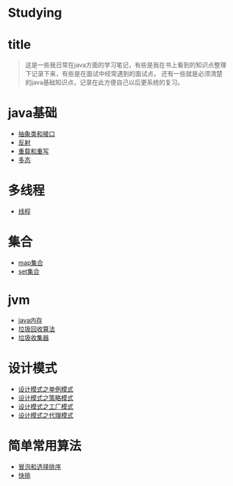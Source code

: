 # Studying

# title
>这是一些我日常在java方面的学习笔记，有些是我在书上看到的知识点整理下记录下来，有些是在面试中经常遇到的面试点，
还有一些就是必须清楚的java基础知识点，记录在此方便自己以后更系统的复习。


# java基础
* [抽象类和接口](https://growing111.github.io/2018/09/14/%E6%8A%BD%E8%B1%A1%E7%B1%BB%E5%92%8C%E6%8E%A5%E5%8F%A3/)
* [反射](https://growing111.github.io/2018/11/15/JAVA-%E5%8F%8D%E5%B0%84/)
* [重载和重写](https://growing111.github.io/2018/11/24/%E9%87%8D%E8%BD%BD%E4%B8%8E%E9%87%8D%E5%86%99/)
* [多态](https://growing111.github.io/2018/11/24/%E5%A4%9A%E6%80%81/)
 

	
	
# 多线程
* [线程](https://growing111.github.io/2018/10/03/%E7%BA%BF%E7%A8%8B/) 
	
	
	
# 集合
* [map集合](https://growing111.github.io/2018/09/17/map%E9%9B%86%E5%90%88/)
* [set集合](https://growing111.github.io/2018/09/18/Set%E9%9B%86%E5%90%88/)
	
	
# jvm
* [java内存](https://growing111.github.io/2018/09/22/JVM%E5%86%85%E5%AD%98/)
* [垃圾回收算法](https://growing111.github.io/2018/10/29/%E5%9E%83%E5%9C%BE%E5%9B%9E%E6%94%B6%E7%AE%97%E6%B3%95/)
*  [垃圾收集器](https://growing111.github.io/2018/11/11/%E5%9E%83%E5%9C%BE%E6%94%B6%E9%9B%86%E5%99%A8/)

	
# 设计模式
* [设计模式之单例模式](https://growing111.github.io/2018/07/25/%E5%8D%95%E4%BE%8B%E6%A8%A1%E5%BC%8F/)
* [设计模式之策略模式](https://growing111.github.io/2018/11/13/%E7%AD%96%E7%95%A5%E6%A8%A1%E5%BC%8F/) 
* [设计模式之工厂模式](https://growing111.github.io/2018/12/01/%E5%B7%A5%E5%8E%82%E6%A8%A1%E5%BC%8F/)
* [设计模式之代理模式](https://growing111.github.io/2018/12/01/%E4%BB%A3%E7%90%86%E6%A8%A1%E5%BC%8F/)

# 简单常用算法
* [冒泡和选择排序](https://growing111.github.io/2018/09/16/%E5%86%92%E6%B3%A1%E4%B8%8E%E9%80%89%E6%8B%A9%E6%8E%92%E5%BA%8F/)
* [快排](https://growing111.github.io/2018/09/15/%E5%BF%AB%E6%8E%92/)
	
	
